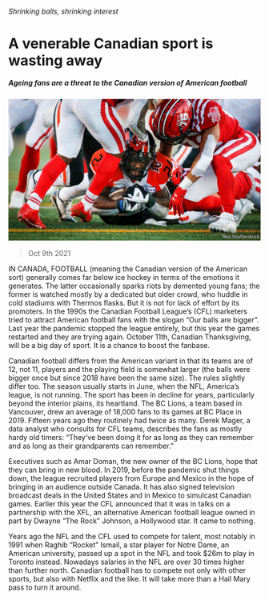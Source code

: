 ###### Shrinking balls, shrinking interest

# A venerable Canadian sport is wasting away 

##### Ageing fans are a threat to the Canadian version of American football 

![image](images/20211009_amp501_0.jpg) 

> Oct 9th 2021 

IN CANADA, FOOTBALL (meaning the Canadian version of the American sort) generally comes far below ice hockey in terms of the emotions it generates. The latter occasionally sparks riots by demented young fans; the former is watched mostly by a dedicated but older crowd, who huddle in cold stadiums with Thermos flasks. But it is not for lack of effort by its promoters. In the 1990s the Canadian Football League’s (CFL) marketers tried to attract American football fans with the slogan “Our balls are bigger”. Last year the pandemic stopped the league entirely, but this year the games restarted and they are trying again. October 11th, Canadian Thanksgiving, will be a big day of sport. It is a chance to boost the fanbase.

Canadian football differs from the American variant in that its teams are of 12, not 11, players and the playing field is somewhat larger (the balls were bigger once but since 2018 have been the same size). The rules slightly differ too. The season usually starts in June, when the NFL, America’s league, is not running. The sport has been in decline for years, particularly beyond the interior plains, its heartland. The BC Lions, a team based in Vancouver, drew an average of 18,000 fans to its games at BC Place in 2019. Fifteen years ago they routinely had twice as many. Derek Mager, a data analyst who consults for CFL teams, describes the fans as mostly hardy old timers: “They’ve been doing it for as long as they can remember and as long as their grandparents can remember.”


Executives such as Amar Doman, the new owner of the BC Lions, hope that they can bring in new blood. In 2019, before the pandemic shut things down, the league recruited players from Europe and Mexico in the hope of bringing in an audience outside Canada. It has also signed television broadcast deals in the United States and in Mexico to simulcast Canadian games. Earlier this year the CFL announced that it was in talks on a partnership with the XFL, an alternative American football league owned in part by Dwayne “The Rock” Johnson, a Hollywood star. It came to nothing.

Years ago the NFL and the CFL used to compete for talent, most notably in 1991 when Raghib “Rocket” Ismail, a star player for Notre Dame, an American university, passed up a spot in the NFL and took $26m to play in Toronto instead. Nowadays salaries in the NFL are over 30 times higher than further north. Canadian football has to compete not only with other sports, but also with Netflix and the like. It will take more than a Hail Mary pass to turn it around.


